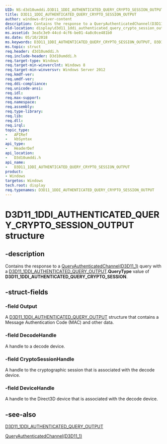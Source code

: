 ```yaml
---
UID: NS:d3d10umddi.D3D11_1DDI_AUTHENTICATED_QUERY_CRYPTO_SESSION_OUTPUT
title: D3D11_1DDI_AUTHENTICATED_QUERY_CRYPTO_SESSION_OUTPUT
author: windows-driver-content
description: Contains the response to a QueryAuthenticatedChannel(D3D11_1) query with a D3D11_1DDI_AUTHENTICATED_QUERY_OUTPUT.QueryType value of D3D11_1DDI_AUTHENTICATED_QUERY_CRYPTO_SESSION.
old-location: display\d3d11_1ddi_authenticated_query_crypto_session_output.htm
ms.assetid: 3ea5c3e9-44cd-4cf6-be01-4a8c0ce481b0
ms.date: 05/10/2018
ms.keywords: D3D11_1DDI_AUTHENTICATED_QUERY_CRYPTO_SESSION_OUTPUT, D3D11_1DDI_AUTHENTICATED_QUERY_CRYPTO_SESSION_OUTPUT structure [Display Devices], d3d10umddi/D3D11_1DDI_AUTHENTICATED_QUERY_CRYPTO_SESSION_OUTPUT, display.d3d11_1ddi_authenticated_query_crypto_session_output
ms.topic: struct
req.header: d3d10umddi.h
req.include-header: D3d10umddi.h
req.target-type: Windows
req.target-min-winverclnt: Windows 8
req.target-min-winversvr: Windows Server 2012
req.kmdf-ver: 
req.umdf-ver: 
req.ddi-compliance: 
req.unicode-ansi: 
req.idl: 
req.max-support: 
req.namespace: 
req.assembly: 
req.type-library: 
req.lib: 
req.dll: 
req.irql: 
topic_type:
-	APIRef
-	kbSyntax
api_type:
-	HeaderDef
api_location:
-	D3d10umddi.h
api_name:
-	D3D11_1DDI_AUTHENTICATED_QUERY_CRYPTO_SESSION_OUTPUT
product:
- Windows
targetos: Windows
tech.root: display
req.typenames: D3D11_1DDI_AUTHENTICATED_QUERY_CRYPTO_SESSION_OUTPUT
---
```


# D3D11_1DDI_AUTHENTICATED_QUERY_CRYPTO_SESSION_OUTPUT structure


## -description


Contains the response to a <a href="https://msdn.microsoft.com/bb152e3d-497f-4798-86cc-6f300e24a05c">QueryAuthenticatedChannel(D3D11_1)</a> query with a <a href="https://msdn.microsoft.com/library/windows/hardware/hh406401">D3D11_1DDI_AUTHENTICATED_QUERY_OUTPUT</a>.<b>QueryType</b> value of <b>D3D11_1DDI_AUTHENTICATED_QUERY_CRYPTO_SESSION</b>.


## -struct-fields




### -field Output

A <a href="https://msdn.microsoft.com/library/windows/hardware/hh406401">D3D11_1DDI_AUTHENTICATED_QUERY_OUTPUT</a> structure that contains a Message Authentication Code (MAC) and other data.


### -field DecodeHandle

A handle to a decode device.


### -field CryptoSessionHandle

A handle to the cryptographic session that is associated with the decode device.


### -field DeviceHandle

A handle to the Direct3D device that is associated with the decode device.


## -see-also




<a href="https://msdn.microsoft.com/library/windows/hardware/hh406401">D3D11_1DDI_AUTHENTICATED_QUERY_OUTPUT</a>



<a href="https://msdn.microsoft.com/bb152e3d-497f-4798-86cc-6f300e24a05c">QueryAuthenticatedChannel(D3D11_1)</a>
 

 

